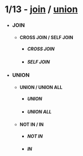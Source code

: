 # 1/13 - [join](#join) / [union](#union)
- ### JOIN
   - #### CROSS JOIN / SELF JOIN
     + ##### CROSS JOIN
     + ##### SELF JOIN
     
- ### UNION
   - #### UNION / UNION ALL
     + ##### UNION
     + ##### UNION ALL
   - #### NOT IN / IN
     + ##### NOT IN
     + ##### IN
